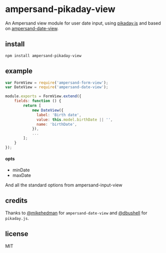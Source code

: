 # ampersand-pikaday-view

An Ampersand view module for user date input, using [pikaday.js](https://github.com/dbushell/Pikaday/) and based on [ampersand-date-view](https://github.com/mikehedman/ampersand-date-view).

## install
```
npm install ampersand-pikaday-view
```

## example

```javascript
var FormView = require('ampersand-form-view');
var DateView = require('ampersand-date-view');

module.exports = FormView.extend({
    fields: function () {
        return [
            new DateView({
              label: 'Birth date',
              value: this.model.birthDate || '',
              name: 'birthDate',
            }),
            ...
        ];
    }
});

```

#### opts

- minDate
- maxDate

And all the standard options from ampersand-input-view


## credits

Thanks to [@mikehedman](https://github.com/mikehedman) for `ampersand-date-view` and [@dbushell](https://github.com/dbushell) for `pikaday.js`.


## license

MIT

